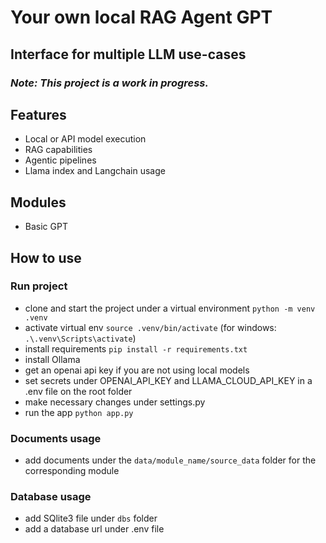 # Your own local RAG Agent GPT
## Interface for multiple LLM use-cases
### *Note: This project is a work in progress.*

## Features
- Local or API model execution
- RAG capabilities
- Agentic pipelines
- Llama index and Langchain usage

## Modules
- Basic GPT

## How to use
### Run project
- clone and start the project under a virtual environment `python -m venv .venv`
- activate virtual env `source .venv/bin/activate` (for windows: `.\.venv\Scripts\activate`)
- install requirements `pip install -r requirements.txt`
- install Ollama
- get an openai api key if you are not using local models
- set secrets under OPENAI_API_KEY and LLAMA_CLOUD_API_KEY in a .env file on the root folder
- make necessary changes under settings.py
- run the app `python app.py`

### Documents usage
- add documents under the `data/module_name/source_data` folder for the corresponding module

### Database usage
- add SQlite3 file under `dbs` folder
- add a database url under .env file
